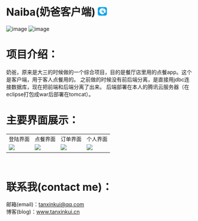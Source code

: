 # Naiba(奶爸客户端) <img src="https://github.com/TanXinKui/Naiba/raw/master/app/src/main/res/drawable/applogo.png" width="25" >
![image](https://img.shields.io/badge/Naiba-客户端-brightgreen.svg?style=plastic)
![image](https://img.shields.io/badge/Naiba-v1.0.0-blue.svg?style=plastic)
# 项目介绍：
奶爸，原来是大三的时候做的一个综合项目，目的是餐厅店里用的点餐app。这个是客户端，用于客人点餐用的。
之前做的时候没有前后端分离，是直接用jdbc连接数据库，现在把前端和后端分离了出来。
后端部署在本人的腾讯云服务器（在eclipse打包成war后部署在tomcat）。
# 主要界面展示：
<table border="0" >
<tr>
<td align="center">登陆界面</td>
<td align="center">点餐界面</td>
<td align="center">订单界面</td>
<td align="center">个人界面</td>
</tr> 
<tr>
<td><img src="http://www.tanxinkui.cn/tonxokTempFiles/naibaClient/login.jpg" width="200" ></td>
<td><img src="http://www.tanxinkui.cn/tonxokTempFiles/naibaClient/order.jpg" width="200" ></td>
<td><img src="http://www.tanxinkui.cn/tonxokTempFiles/naibaClient/list.jpg" width="200" ></td>
<td><img src="http://www.tanxinkui.cn/tonxokTempFiles/naibaClient/client.jpg" width="200" ></td>
</tr>
</table>
</center>  
</br>

# 联系我(contact me)：
邮箱(email)：tanxinkui@qq.com </br>
博客(blog)：www.tanxinkui.cn 
